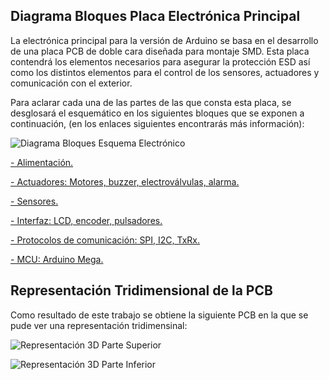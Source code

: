 ## Diagrama Bloques Placa Electrónica Principal ##

La electrónica principal para la versión de Arduino se basa en el desarrollo de una placa PCB de doble cara diseñada para montaje SMD. Esta placa contendrá los elementos necesarios para asegurar la protección ESD así como los distintos elementos para el control de los sensores, actuadores y comunicación con el exterior.

Para aclarar cada una de las partes de las que consta esta placa, se desglosará el esquemático en los siguientes bloques que se exponen a continuación, (en los enlaces siguientes encontrarás más información):

![Diagrama Bloques Esquema Electrónico](https://gitlab.com/reespirator/reespirator2020/-/raw/master/images/electronics/diagrama_bloques_esquema.png "Diagrama de Bloques de la Electrónica")

[- Alimentación.](https://gitlab.com/reespirator/reespirator2020/-/blob/master/electronics/arduino/alimentacion_esquema.md "Alimentacion Esquema")

[- Actuadores: Motores, buzzer, electroválvulas, alarma.](https://gitlab.com/reespirator/reespirator2020/-/blob/master/electronics/arduino/actuadores_esquema.md "Actuadores")

[- Sensores.](https://gitlab.com/reespirator/reespirator2020/-/blob/master/electronics/arduino/sensores_esquema.md "Sensores")

[- Interfaz: LCD, encoder, pulsadores.](https://gitlab.com/reespirator/reespirator2020/-/blob/master/electronics/arduino/interfaz_esquema.md "Interfaz")

[- Protocolos de comunicación: SPI, I2C, TxRx.](https://gitlab.com/reespirator/reespirator2020/-/blob/master/electronics/arduino/comunicacion_esquema.md "Protocolos de Comunicación")

[- MCU: Arduino Mega.](https://gitlab.com/reespirator/reespirator2020/-/blob/master/electronics/arduino/mcu_esquema.md "MCU Conexiones")


## Representación Tridimensional de la PCB ##

Como resultado de este trabajo se obtiene la siguiente PCB en la que se pude ver una representación tridimensinal:

![Representación 3D Parte Superior](https://gitlab.com/reespirator/reespirator2020/-/raw/master/images/electronics/esquema3DF.png "Representación 3D de la Electrónica. Parte superior")

![Representación 3D Parte Inferior](https://gitlab.com/reespirator/reespirator2020/-/raw/master/images/electronics/esquema3DB.png "Representación 3D de la Electrónica. Parte Inferior")

